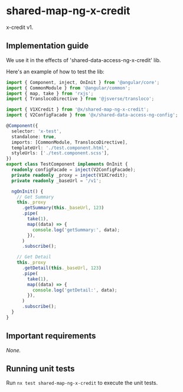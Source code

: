 # shared-map-ng-x-credit

x-credit v1.

## Implementation guide

We use it in the effects of 'shared-data-access-ng-x-credit' lib.

Here's an example of how to test the lib:

```ts
import { Component, inject, OnInit } from '@angular/core';
import { CommonModule } from '@angular/common';
import { map, take } from 'rxjs';
import { TranslocoDirective } from '@jsverse/transloco';

import { V1XCredit } from '@x/shared-map-ng-x-credit';
import { V2ConfigFacade } from '@x/shared-data-access-ng-config';

@Component({
  selector: 'x-test',
  standalone: true,
  imports: [CommonModule, TranslocoDirective],
  templateUrl: './test.component.html',
  styleUrls: ['./test.component.scss'],
})
export class TestComponent implements OnInit {
  readonly configFacade = inject(V2ConfigFacade);
  private readonly _proxy = inject(V1XCredit);
  private readonly _baseUrl = '/v1';

  ngOnInit() {
    // Get Summary
    this._proxy
      .getSummary(this._baseUrl, 123)
      .pipe(
        take(1),
        map((data) => {
          console.log('getSummary:', data);
        }),
      )
      .subscribe();

    // Get Detail
    this._proxy
      .getDetail(this._baseUrl, 123)
      .pipe(
        take(1),
        map((data) => {
          console.log('getDetail:', data);
        }),
      )
      .subscribe();
  }
}
```

## Important requirements

_None._

## Running unit tests

Run `nx test shared-map-ng-x-credit` to execute the unit tests.
